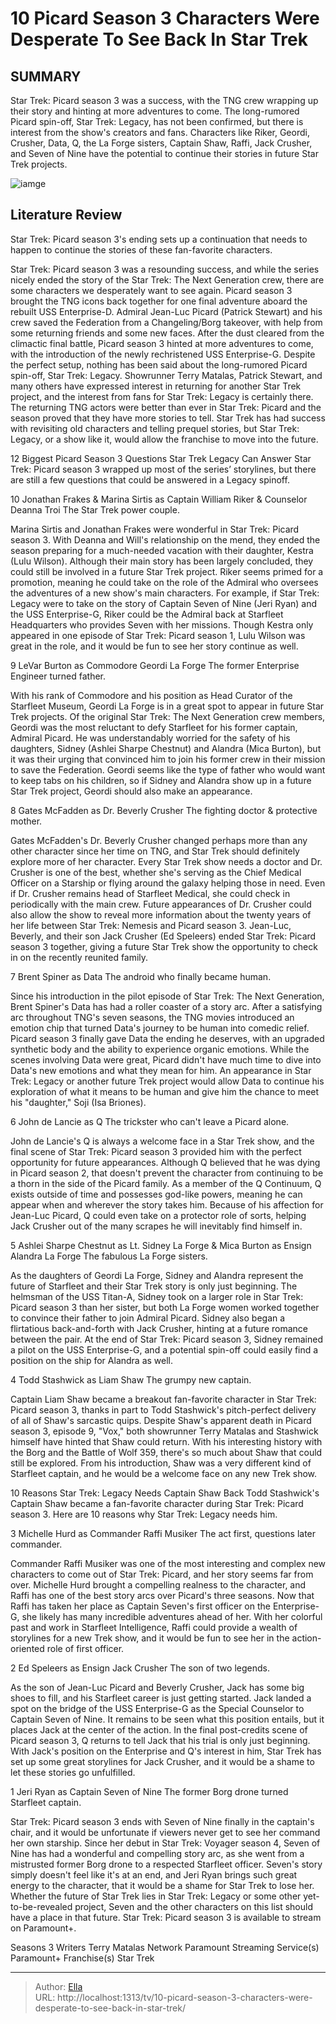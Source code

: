 # 10 Picard Season 3 Characters Were Desperate To See Back In Star Trek


## SUMMARY 


 Star Trek: Picard season 3 was a success, with the TNG crew wrapping up their story and hinting at more adventures to come. 
 The long-rumored Picard spin-off, Star Trek: Legacy, has not been confirmed, but there is interest from the show&#39;s creators and fans. 
 Characters like Riker, Geordi, Crusher, Data, Q, the La Forge sisters, Captain Shaw, Raffi, Jack Crusher, and Seven of Nine have the potential to continue their stories in future Star Trek projects. 

![iamge](https://static1.srcdn.com/wordpress/wp-content/uploads/2024/01/seven-of-nine-captain-liam-shaw-and-raffi-musiker-in-picard.jpg)

## Literature Review
Star Trek: Picard season 3&#39;s ending sets up a continuation that needs to happen to continue the stories of these fan-favorite characters.




Star Trek: Picard season 3 was a resounding success, and while the series nicely ended the story of the Star Trek: The Next Generation crew, there are some characters we desperately want to see again. Picard season 3 brought the TNG icons back together for one final adventure aboard the rebuilt USS Enterprise-D. Admiral Jean-Luc Picard (Patrick Stewart) and his crew saved the Federation from a Changeling/Borg takeover, with help from some returning friends and some new faces. After the dust cleared from the climactic final battle, Picard season 3 hinted at more adventures to come, with the introduction of the newly rechristened USS Enterprise-G.
Despite the perfect setup, nothing has been said about the long-rumored Picard spin-off, Star Trek: Legacy. Showrunner Terry Matalas, Patrick Stewart, and many others have expressed interest in returning for another Star Trek project, and the interest from fans for Star Trek: Legacy is certainly there. The returning TNG actors were better than ever in Star Trek: Picard and the season proved that they have more stories to tell. Star Trek has had success with revisiting old characters and telling prequel stories, but Star Trek: Legacy, or a show like it, would allow the franchise to move into the future.
            
 
 12 Biggest Picard Season 3 Questions Star Trek Legacy Can Answer 
Star Trek: Picard season 3 wrapped up most of the series’ storylines, but there are still a few questions that could be answered in a Legacy spinoff.













 








 10  Jonathan Frakes &amp; Marina Sirtis as Captain William Riker &amp; Counselor Deanna Troi 
The Star Trek power couple.


 







Marina Sirtis and Jonathan Frakes were wonderful in Star Trek: Picard season 3. With Deanna and Will&#39;s relationship on the mend, they ended the season preparing for a much-needed vacation with their daughter, Kestra (Lulu Wilson). Although their main story has been largely concluded, they could still be involved in a future Star Trek project. Riker seems primed for a promotion, meaning he could take on the role of the Admiral who oversees the adventures of a new show&#39;s main characters. For example, if Star Trek: Legacy were to take on the story of Captain Seven of Nine (Jeri Ryan) and the USS Enterprise-G, Riker could be the Admiral back at Starfleet Headquarters who provides Seven with her missions.
Though Kestra only appeared in one episode of Star Trek: Picard season 1, Lulu Wilson was great in the role, and it would be fun to see her story continue as well. 






 9  LeVar Burton as Commodore Geordi La Forge 
The former Enterprise Engineer turned father.
        

With his rank of Commodore and his position as Head Curator of the Starfleet Museum, Geordi La Forge is in a great spot to appear in future Star Trek projects. Of the original Star Trek: The Next Generation crew members, Geordi was the most reluctant to defy Starfleet for his former captain, Admiral Picard. He was understandably worried for the safety of his daughters, Sidney (Ashlei Sharpe Chestnut) and Alandra (Mica Burton), but it was their urging that convinced him to join his former crew in their mission to save the Federation. Geordi seems like the type of father who would want to keep tabs on his children, so if Sidney and Alandra show up in a future Star Trek project, Geordi should also make an appearance.





 8  Gates McFadden as Dr. Beverly Crusher 
The fighting doctor &amp; protective mother.
        

Gates McFadden&#39;s Dr. Beverly Crusher changed perhaps more than any other character since her time on TNG, and Star Trek should definitely explore more of her character. Every Star Trek show needs a doctor and Dr. Crusher is one of the best, whether she&#39;s serving as the Chief Medical Officer on a Starship or flying around the galaxy helping those in need. Even if Dr. Crusher remains head of Starfleet Medical, she could check in periodically with the main crew. Future appearances of Dr. Crusher could also allow the show to reveal more information about the twenty years of her life between Star Trek: Nemesis and Picard season 3.
Jean-Luc, Beverly, and their son Jack Crusher (Ed Speleers) ended Star Trek: Picard season 3 together, giving a future Star Trek show the opportunity to check in on the recently reunited family. 






 7  Brent Spiner as Data 
The android who finally became human.
        

Since his introduction in the pilot episode of Star Trek: The Next Generation, Brent Spiner&#39;s Data has had a roller coaster of a story arc. After a satisfying arc throughout TNG&#39;s seven seasons, the TNG movies introduced an emotion chip that turned Data&#39;s journey to be human into comedic relief. Picard season 3 finally gave Data the ending he deserves, with an upgraded synthetic body and the ability to experience organic emotions. While the scenes involving Data were great, Picard didn&#39;t have much time to dive into Data&#39;s new emotions and what they mean for him. An appearance in Star Trek: Legacy or another future Trek project would allow Data to continue his exploration of what it means to be human and give him the chance to meet his &#34;daughter,&#34; Soji (Isa Briones).





 6  John de Lancie as Q 
The trickster who can&#39;t leave a Picard alone.
        

John de Lancie&#39;s Q is always a welcome face in a Star Trek show, and the final scene of Star Trek: Picard season 3 provided him with the perfect opportunity for future appearances. Although Q believed that he was dying in Picard season 2, that doesn&#39;t prevent the character from continuing to be a thorn in the side of the Picard family. As a member of the Q Continuum, Q exists outside of time and possesses god-like powers, meaning he can appear when and wherever the story takes him. Because of his affection for Jean-Luc Picard, Q could even take on a protector role of sorts, helping Jack Crusher out of the many scrapes he will inevitably find himself in.





 5  Ashlei Sharpe Chestnut as Lt. Sidney La Forge &amp; Mica Burton as Ensign Alandra La Forge 
The fabulous La Forge sisters.
        

As the daughters of Geordi La Forge, Sidney and Alandra represent the future of Starfleet and their Star Trek story is only just beginning. The helmsman of the USS Titan-A, Sidney took on a larger role in Star Trek: Picard season 3 than her sister, but both La Forge women worked together to convince their father to join Admiral Picard. Sidney also began a flirtatious back-and-forth with Jack Crusher, hinting at a future romance between the pair. At the end of Star Trek: Picard season 3, Sidney remained a pilot on the USS Enterprise-G, and a potential spin-off could easily find a position on the ship for Alandra as well.





 4  Todd Stashwick as Liam Shaw 
The grumpy new captain.


 







Captain Liam Shaw became a breakout fan-favorite character in Star Trek: Picard season 3, thanks in part to Todd Stashwick&#39;s pitch-perfect delivery of all of Shaw&#39;s sarcastic quips. Despite Shaw&#39;s apparent death in Picard season 3, episode 9, &#34;Vox,&#34; both showrunner Terry Matalas and Stashwick himself have hinted that Shaw could return. With his interesting history with the Borg and the Battle of Wolf 359, there&#39;s so much about Shaw that could still be explored. From his introduction, Shaw was a very different kind of Starfleet captain, and he would be a welcome face on any new Trek show.
            
 
 10 Reasons Star Trek: Legacy Needs Captain Shaw Back 
Todd Stashwick&#39;s Captain Shaw became a fan-favorite character during Star Trek: Picard season 3. Here are 10 reasons why Star Trek: Legacy needs him.









 3  Michelle Hurd as Commander Raffi Musiker 
The act first, questions later commander.
        

Commander Raffi Musiker was one of the most interesting and complex new characters to come out of Star Trek: Picard, and her story seems far from over. Michelle Hurd brought a compelling realness to the character, and Raffi has one of the best story arcs over Picard&#39;s three seasons. Now that Raffi has taken her place as Captain Seven&#39;s first officer on the Enterprise-G, she likely has many incredible adventures ahead of her. With her colorful past and work in Starfleet Intelligence, Raffi could provide a wealth of storylines for a new Trek show, and it would be fun to see her in the action-oriented role of first officer.





 2  Ed Speleers as Ensign Jack Crusher 
The son of two legends.
        

As the son of Jean-Luc Picard and Beverly Crusher, Jack has some big shoes to fill, and his Starfleet career is just getting started. Jack landed a spot on the bridge of the USS Enterprise-G as the Special Counselor to Captain Seven of Nine. It remains to be seen what this position entails, but it places Jack at the center of the action. In the final post-credits scene of Picard season 3, Q returns to tell Jack that his trial is only just beginning. With Jack&#39;s position on the Enterprise and Q&#39;s interest in him, Star Trek has set up some great storylines for Jack Crusher, and it would be a shame to let these stories go unfulfilled.





 1  Jeri Ryan as Captain Seven of Nine 
The former Borg drone turned Starfleet captain.


 







Star Trek: Picard season 3 ends with Seven of Nine finally in the captain&#39;s chair, and it would be unfortunate if viewers never get to see her command her own starship. Since her debut in Star Trek: Voyager season 4, Seven of Nine has had a wonderful and compelling story arc, as she went from a mistrusted former Borg drone to a respected Starfleet officer. Seven&#39;s story simply doesn&#39;t feel like it&#39;s at an end, and Jeri Ryan brings such great energy to the character, that it would be a shame for Star Trek to lose her. Whether the future of Star Trek lies in Star Trek: Legacy or some other yet-to-be-revealed project, Seven and the other characters on this list should have a place in that future.
Star Trek: Picard season 3 is available to stream on Paramount&#43;. 

        



 Seasons   3    Writers   Terry Matalas    Network   Paramount    Streaming Service(s)   Paramount&#43;    Franchise(s)   Star Trek    





---

> Author: [Ella](https://instagram.hk.cn/)  
> URL: http://localhost:1313/tv/10-picard-season-3-characters-were-desperate-to-see-back-in-star-trek/  

